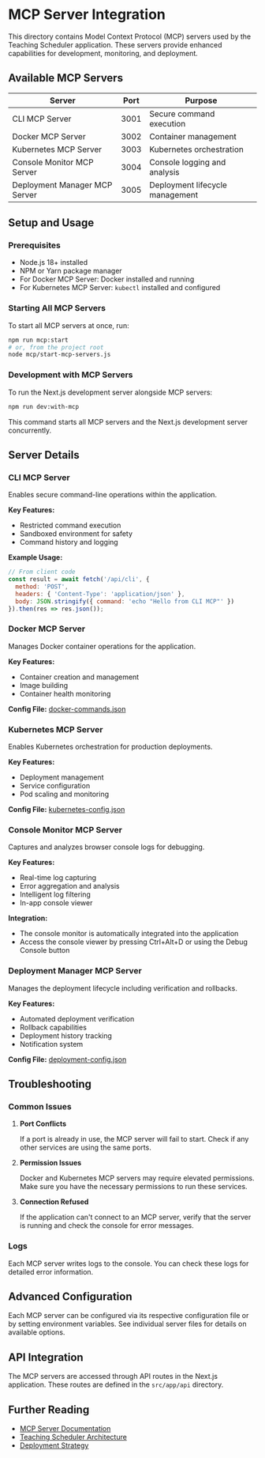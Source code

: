 # MCP Server Integration

This directory contains Model Context Protocol (MCP) servers used by the Teaching Scheduler application. These servers provide enhanced capabilities for development, monitoring, and deployment.

## Available MCP Servers

| Server | Port | Purpose |
|--------|------|---------|
| CLI MCP Server | 3001 | Secure command execution |
| Docker MCP Server | 3002 | Container management |
| Kubernetes MCP Server | 3003 | Kubernetes orchestration |
| Console Monitor MCP Server | 3004 | Console logging and analysis |
| Deployment Manager MCP Server | 3005 | Deployment lifecycle management |

## Setup and Usage

### Prerequisites

- Node.js 18+ installed
- NPM or Yarn package manager
- For Docker MCP Server: Docker installed and running
- For Kubernetes MCP Server: `kubectl` installed and configured

### Starting All MCP Servers

To start all MCP servers at once, run:

```bash
npm run mcp:start
# or, from the project root
node mcp/start-mcp-servers.js
```

### Development with MCP Servers

To run the Next.js development server alongside MCP servers:

```bash
npm run dev:with-mcp
```

This command starts all MCP servers and the Next.js development server concurrently.

## Server Details

### CLI MCP Server

Enables secure command-line operations within the application.

**Key Features:**
- Restricted command execution
- Sandboxed environment for safety
- Command history and logging

**Example Usage:**
```javascript
// From client code
const result = await fetch('/api/cli', {
  method: 'POST',
  headers: { 'Content-Type': 'application/json' },
  body: JSON.stringify({ command: 'echo "Hello from CLI MCP"' })
}).then(res => res.json());
```

### Docker MCP Server

Manages Docker container operations for the application.

**Key Features:**
- Container creation and management
- Image building
- Container health monitoring

**Config File:** [docker-commands.json](docker-commands.json)

### Kubernetes MCP Server

Enables Kubernetes orchestration for production deployments.

**Key Features:**
- Deployment management
- Service configuration
- Pod scaling and monitoring

**Config File:** [kubernetes-config.json](kubernetes-config.json)

### Console Monitor MCP Server

Captures and analyzes browser console logs for debugging.

**Key Features:**
- Real-time log capturing
- Error aggregation and analysis
- Intelligent log filtering
- In-app console viewer

**Integration:**
- The console monitor is automatically integrated into the application
- Access the console viewer by pressing Ctrl+Alt+D or using the Debug Console button

### Deployment Manager MCP Server

Manages the deployment lifecycle including verification and rollbacks.

**Key Features:**
- Automated deployment verification
- Rollback capabilities
- Deployment history tracking
- Notification system

**Config File:** [deployment-config.json](deployment-config.json)

## Troubleshooting

### Common Issues

1. **Port Conflicts**
   
   If a port is already in use, the MCP server will fail to start. Check if any other services are using the same ports.

2. **Permission Issues**
   
   Docker and Kubernetes MCP servers may require elevated permissions. Make sure you have the necessary permissions to run these services.

3. **Connection Refused**
   
   If the application can't connect to an MCP server, verify that the server is running and check the console for error messages.

### Logs

Each MCP server writes logs to the console. You can check these logs for detailed error information.

## Advanced Configuration

Each MCP server can be configured via its respective configuration file or by setting environment variables. See individual server files for details on available options.

## API Integration

The MCP servers are accessed through API routes in the Next.js application. These routes are defined in the `src/app/api` directory.

## Further Reading

- [MCP Server Documentation](https://anthropic.com/mcp-server)
- [Teaching Scheduler Architecture](../docs/architecture.md)
- [Deployment Strategy](../docs/deployment.md) 